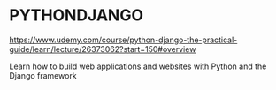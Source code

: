 # PYTHONDJANGO

https://www.udemy.com/course/python-django-the-practical-guide/learn/lecture/26373062?start=150#overview

Learn how to build web applications and websites with Python and the Django framework
